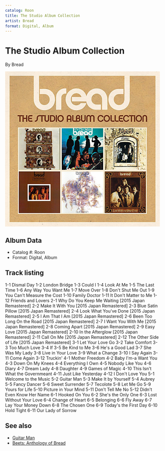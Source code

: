 ```yaml
---
catalog: Roon
title: The Studio Album Collection
artist: Bread
format: Digital, Album
---
```


# The Studio Album Collection

By Bread

![](../../assets/albumcovers/Bread-The_Studio_Album_Collection.png)

## Album Data

- Catalog #: Roon
- Format: Digital, Album


## Track listing


1-1 Dismal Day
1-2 London Bridge
1-3 Could I
1-4 Look At Me
1-5 The Last Time
1-6 Any Way You Want Me
1-7 Move Over
1-8 Don't Shut Me Out
1-9 You Can't Measure the Cost
1-10 Family Doctor
1-11 It Don't Matter to Me
1-12 Friends and Lovers
2-1 Why Do You Keep Me Waiting [2015 Japan Remastered]
2-2 Make It With You [2015 Japan Remastered]
2-3 Blue Satin Pillow [2015 Japan Remastered]
2-4 Look What You've Done [2015 Japan Remastered]
2-5 I Am That I Am [2015 Japan Remastered]
2-6 Been Too Long On the Road [2015 Japan Remastered]
2-7 I Want You With Me [2015 Japan Remastered]
2-8 Coming Apart [2015 Japan Remastered]
2-9 Easy Love [2015 Japan Remastered]
2-10 In the Afterglow [2015 Japan Remastered]
2-11 Call On Me [2015 Japan Remastered]
2-12 The Other Side of Life [2015 Japan Remastered]
3-1 Let Your Love Go
3-2 Take Comfort
3-3 Too Much Love
3-4 If
3-5 Be Kind to Me
3-6 He's a Good Lad
3-7 She Was My Lady
3-8 Live in Your Love
3-9 What a Change
3-10 I Say Again
3-11 Come Again
3-12 Truckin'
4-1 Mother Freedom
4-2 Baby I'm-a Want You
4-3 Down On My Knees
4-4 Everything I Own
4-5 Nobody Like You
4-6 Diary
4-7 Dream Lady
4-8 Daughter
4-9 Games of Magic
4-10 This Isn't What the Governmeant
4-11 Just Like Yesterday
4-12 I Don't Love You
5-1 Welcome to the Music
5-2 Guitar Man
5-3 Make It by Yourself
5-4 Aubrey
5-5 Fancy Dancer
5-6 Sweet Surrender
5-7 Tecolote
5-8 Let Me Go
5-9 Yours for Life
5-10 Picture in Your Mind
5-11 Don't Tell Me No
5-12 Didn't Even Know Her Name
6-1 Hooked On You
6-2 She's the Only One
6-3 Lost Without Your Love
6-4 Change of Heart
6-5 Belonging
6-6 Fly Away
6-7 Lay Your Money Down
6-8 The Chosen One
6-9 Today's the First Day
6-10 Hold Tight
6-11 Our Lady of Sorrow


## See also

- [Guitar Man](Guitar_Man.md)
- [Beets: Anthology of Bread](../../Beets/Bread/Anthology_of_Bread.md)
